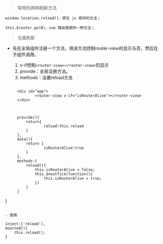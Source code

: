 > 常用的两种刷新方法

```
window.location.reload()，原生 js 提供的方法；

this.$router.go(0)，vue 路由里面的一种方法；

```

> 无痕刷新

- 先在全局组件注册一个方法，用该方法控制router-view的显示与否，然后在子组件调用。
  1. v-if控制```<router-view></router-view>```的显示
  2. provide：全局注册方法。
  3. methods：设置reload方法

  ```

    <div id="app">
            <router-view v-if="isRouterAlive"></router-view>
    </div>



    provide(){
        return{
                reload:this.reload
        }
    },
    data(){
        return {
                isRouterAlive:true
        }
    },
    methods:{
        reload(){
            this.isRouterAlive = false;
            this.$nextTick(function(){
                this.isRouterAlive = true;
            })
        }
    }
}
  ```

  - 使用

  ```


    inject:['reload'],
    mounted(){
        this.reload();
    }

  ```
